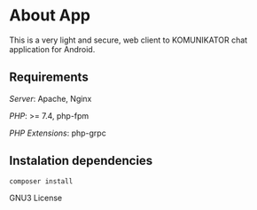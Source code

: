 # About App
This is a very light and secure, web client to KOMUNIKATOR chat application for Android.

## Requirements
_Server_: Apache, Nginx

_PHP_: >= 7.4, php-fpm

_PHP Extensions_: php-grpc



## Instalation dependencies
```bash
composer install
```

GNU3 License